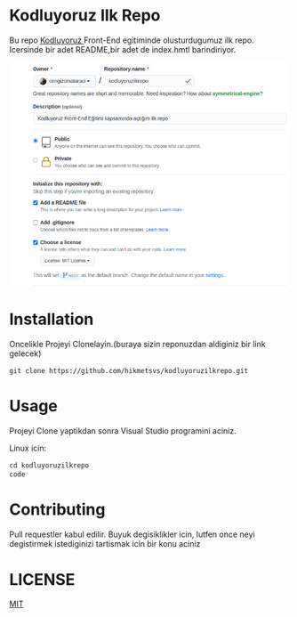 # Kodluyoruz Ilk Repo

Bu repo [Kodluyoruz ](https://www.kodluyoruz.org/) Front-End egitiminde olusturdugumuz ilk repo. Icersinde bir adet README,bir adet de index.hmtl barindiriyor.

![TASKFORCE](https://github.com/Kodluyoruz/taskforce/blob/main/git/odev1/figures/github.png)

# Installation

Oncelikle Projeyi Clonelayin.(buraya sizin reponuzdan aldiginiz bir link gelecek)

    git clone https://github.com/hikmetsvs/kodluyoruzilkrepo.git

# Usage

Projeyi Clone yaptikdan sonra Visual Studio programini aciniz.

Linux icin:

    cd kodluyoruzilkrepo
    code

# Contributing

Pull requestler kabul edilir. Buyuk degisiklikler icin, lutfen once neyi degistirmek istediginizi tartismak icin bir konu aciniz

# LICENSE

[MIT](https://choosealicense.com/licenses/mit/)
